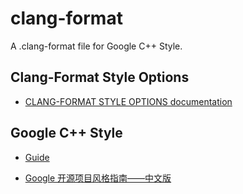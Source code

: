 # clang-format
A .clang-format file for Google C++ Style.

## Clang-Format Style Options

- [CLANG-FORMAT STYLE OPTIONS documentation](https://clang.llvm.org/docs/ClangFormatStyleOptions.html)

## Google C++ Style

- [Guide](https://google.github.io/styleguide/cppguide.html)

- [Google 开源项目风格指南——中文版](https://zh-google-styleguide.readthedocs.io/en/latest/google-cpp-styleguide/contents/)
